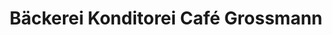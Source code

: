 ---
title: "Bäckerei Konditorei Café Grossmann"
url: /kirchzarten/baeckerei-konditorei-cafe-grossmann/
shop: Bäckerei
---
